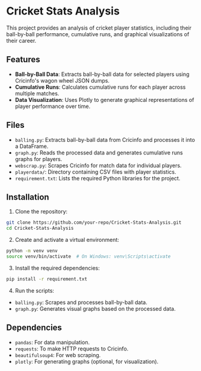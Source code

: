 
# Cricket Stats Analysis

This project provides an analysis of cricket player statistics, including their ball-by-ball performance, cumulative runs, and graphical visualizations of their career.

## Features

- **Ball-by-Ball Data**: Extracts ball-by-ball data for selected players using Cricinfo's wagon wheel JSON dumps.
- **Cumulative Runs**: Calculates cumulative runs for each player across multiple matches.
- **Data Visualization**: Uses Plotly to generate graphical representations of player performance over time.

## Files

- `balling.py`: Extracts ball-by-ball data from Cricinfo and processes it into a DataFrame.
- `graph.py`: Reads the processed data and generates cumulative runs graphs for players.
- `webscrap.py`: Scrapes Cricinfo for match data for individual players.
- `playerdata/`: Directory containing CSV files with player statistics.
- `requirement.txt`: Lists the required Python libraries for the project.

## Installation

1. Clone the repository:

```bash
git clone https://github.com/your-repo/Cricket-Stats-Analysis.git
cd Cricket-Stats-Analysis
```

2. Create and activate a virtual environment:

```bash
python -m venv venv
source venv/bin/activate  # On Windows: venv\Scripts\activate
```

3. Install the required dependencies:

```bash
pip install -r requirement.txt
```

4. Run the scripts:

- `balling.py`: Scrapes and processes ball-by-ball data.
- `graph.py`: Generates visual graphs based on the processed data.

## Dependencies

- `pandas`: For data manipulation.
- `requests`: To make HTTP requests to Cricinfo.
- `beautifulsoup4`: For web scraping.
- `plotly`: For generating graphs (optional, for visualization).
